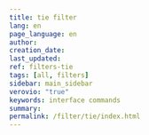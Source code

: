 ```yaml
---
title: tie filter
lang: en
page_language: en
author:
creation_date:
last_updated:
ref: filters-tie
tags: [all, filters]
sidebar: main_sidebar
verovio: "true"
keywords: interface commands 
summary: 
permalink: /filter/tie/index.html
---
```










